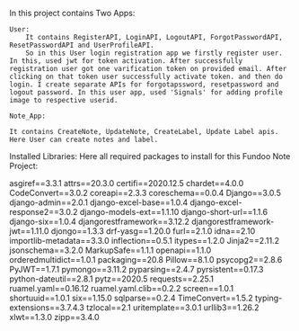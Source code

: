 In this project contains Two Apps:

    User:
        It contains RegisterAPI, LoginAPI, LogoutAPI, ForgotPasswordAPI, ResetPasswordAPI and UserProfileAPI.
        So in this User login registration app we firstly register user. In this, used jwt for token activation. After successfully registration user got one varification token on provided email. After clicking on that token user successfully activate token. and then do login. I create separate APIs for forgotapssword, resetpassword and logout password. In this user app, used 'Signals' for adding profile image to respective userid.

    Note_App:

    It contains CreateNote, UpdateNote, CreateLabel, Update Label apis.
    Here User can create notes and label.

Installed Libraries: Here all required packages to install for this Fundoo Note Project:

asgiref==3.3.1 
attrs==20.3.0 
certifi==2020.12.5 
chardet==4.0.0 
CodeConvert==3.0.2 
coreapi==2.3.3 
coreschema==0.0.4 
Django==3.0.5 
django-admin==2.0.1 
django-excel-base==1.0.4 
django-excel-response2==3.0.2 
django-models-ext==1.1.10 
django-short-url==1.1.6 
django-six==1.0.4 
djangorestframework==3.12.2 
djangorestframework-jwt==1.11.0 
djongo==1.3.3 
drf-yasg==1.20.0 
furl==2.1.0 
idna==2.10 
importlib-metadata==3.3.0 
inflection==0.5.1 
itypes==1.2.0 
Jinja2==2.11.2 
jsonschema==3.2.0 
MarkupSafe==1.1.1 
openapi==1.1.0 
orderedmultidict==1.0.1 
packaging==20.8 
Pillow==8.1.0 
psycopg2==2.8.6 
PyJWT==1.7.1 
pymongo==3.11.2 
pyparsing==2.4.7 
pyrsistent==0.17.3 
python-dateutil==2.8.1 
pytz==2020.5 
requests==2.25.1 
ruamel.yaml==0.16.12 
ruamel.yaml.clib==0.2.2 
screen==1.0.1 
shortuuid==1.0.1 
six==1.15.0 
sqlparse==0.2.4 
TimeConvert==1.5.2 
typing-extensions==3.7.4.3 
tzlocal==2.1 
uritemplate==3.0.1 
urllib3==1.26.2 
xlwt==1.3.0 
zipp==3.4.0